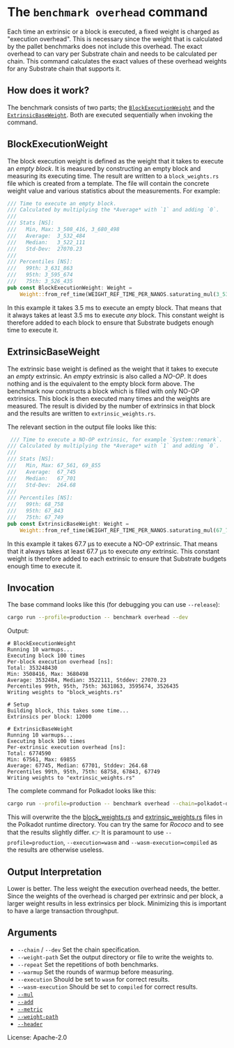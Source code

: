 # The `benchmark overhead` command

Each time an extrinsic or a block is executed, a fixed weight is charged as "execution overhead".
This is necessary since the weight that is calculated by the pallet benchmarks does not include this overhead.
The exact overhead to can vary per Substrate chain and needs to be calculated per chain.
This command calculates the exact values of these overhead weights for any Substrate chain that supports it.

## How does it work?

The benchmark consists of two parts; the [`BlockExecutionWeight`] and the [`ExtrinsicBaseWeight`].
Both are executed sequentially when invoking the command.

## BlockExecutionWeight

The block execution weight is defined as the weight that it takes to execute an *empty block*.
It is measured by constructing an empty block and measuring its executing time.
The result are written to a `block_weights.rs` file which is created from a template.
The file will contain the concrete weight value and various statistics about the measurements. For example:
```rust
/// Time to execute an empty block.
/// Calculated by multiplying the *Average* with `1` and adding `0`.
///
/// Stats [NS]:
///   Min, Max: 3_508_416, 3_680_498
///   Average:  3_532_484
///   Median:   3_522_111
///   Std-Dev:  27070.23
///
/// Percentiles [NS]:
///   99th: 3_631_863
///   95th: 3_595_674
///   75th: 3_526_435
pub const BlockExecutionWeight: Weight =
    Weight::from_ref_time(WEIGHT_REF_TIME_PER_NANOS.saturating_mul(3_532_484));
```

In this example it takes 3.5 ms to execute an empty block. That means that it always takes at least 3.5 ms to execute *any* block.
This constant weight is therefore added to each block to ensure that Substrate budgets enough time to execute it.

## ExtrinsicBaseWeight

The extrinsic base weight is defined as the weight that it takes to execute an *empty* extrinsic.
An *empty* extrinsic is also called a *NO-OP*. It does nothing and is the equivalent to the empty block form above.
The benchmark now constructs a block which is filled with only NO-OP extrinsics.
This block is then executed many times and the weights are measured.
The result is divided by the number of extrinsics in that block and the results are written to `extrinsic_weights.rs`.

The relevant section in the output file looks like this:
```rust
 /// Time to execute a NO-OP extrinsic, for example `System::remark`.
/// Calculated by multiplying the *Average* with `1` and adding `0`.
///
/// Stats [NS]:
///   Min, Max: 67_561, 69_855
///   Average:  67_745
///   Median:   67_701
///   Std-Dev:  264.68
///
/// Percentiles [NS]:
///   99th: 68_758
///   95th: 67_843
///   75th: 67_749
pub const ExtrinsicBaseWeight: Weight =
    Weight::from_ref_time(WEIGHT_REF_TIME_PER_NANOS.saturating_mul(67_745));
```

In this example it takes 67.7 µs to execute a NO-OP extrinsic. That means that it always takes at least 67.7 µs to execute *any* extrinsic.
This constant weight is therefore added to each extrinsic to ensure that Substrate budgets enough time to execute it.

## Invocation

The base command looks like this (for debugging you can use `--release`):
```sh
cargo run --profile=production -- benchmark overhead --dev
```

Output:
```pre
# BlockExecutionWeight
Running 10 warmups...
Executing block 100 times
Per-block execution overhead [ns]:
Total: 353248430
Min: 3508416, Max: 3680498
Average: 3532484, Median: 3522111, Stddev: 27070.23
Percentiles 99th, 95th, 75th: 3631863, 3595674, 3526435
Writing weights to "block_weights.rs"

# Setup
Building block, this takes some time...
Extrinsics per block: 12000

# ExtrinsicBaseWeight
Running 10 warmups...
Executing block 100 times
Per-extrinsic execution overhead [ns]:
Total: 6774590
Min: 67561, Max: 69855
Average: 67745, Median: 67701, Stddev: 264.68
Percentiles 99th, 95th, 75th: 68758, 67843, 67749
Writing weights to "extrinsic_weights.rs"
```

The complete command for Polkadot looks like this:
```sh
cargo run --profile=production -- benchmark overhead --chain=polkadot-dev --execution=wasm --wasm-execution=compiled --weight-path=runtime/polkadot/constants/src/weights/
```

This will overwrite the the [block_weights.rs](https://github.com/paritytech/polkadot/blob/c254e5975711a6497af256f6831e9a6c752d28f5/runtime/polkadot/constants/src/weights/block_weights.rs) and [extrinsic_weights.rs](https://github.com/paritytech/polkadot/blob/c254e5975711a6497af256f6831e9a6c752d28f5/runtime/polkadot/constants/src/weights/extrinsic_weights.rs) files in the Polkadot runtime directory.
You can try the same for *Rococo* and to see that the results slightly differ.
👉 It is paramount to use `--profile=production`, `--execution=wasm` and `--wasm-execution=compiled` as the results are otherwise useless.

## Output Interpretation

Lower is better. The less weight the execution overhead needs, the better.
Since the weights of the overhead is charged per extrinsic and per block, a larger weight results in less extrinsics per block.
Minimizing this is important to have a large transaction throughput.

## Arguments

- `--chain` / `--dev` Set the chain specification.
- `--weight-path` Set the output directory or file to write the weights to.
- `--repeat` Set the repetitions of both benchmarks.
- `--warmup` Set the rounds of warmup before measuring.
- `--execution` Should be set to `wasm` for correct results.
- `--wasm-execution` Should be set to `compiled` for correct results.
- [`--mul`](../shared/README.md#arguments)
- [`--add`](../shared/README.md#arguments)
- [`--metric`](../shared/README.md#arguments)
- [`--weight-path`](../shared/README.md#arguments)
- [`--header`](../shared/README.md#arguments)

License: Apache-2.0

<!-- LINKS -->
[`ExtrinsicBaseWeight`]: https://github.com/paritytech/substrate/blob/580ebae17fa30082604f1c9720f6f4a1cfe95b50/frame/support/src/weights/extrinsic_weights.rs#L26
[`BlockExecutionWeight`]: https://github.com/paritytech/substrate/blob/580ebae17fa30082604f1c9720f6f4a1cfe95b50/frame/support/src/weights/block_weights.rs#L26

[System::Remark]: https://github.com/paritytech/substrate/blob/580ebae17fa30082604f1c9720f6f4a1cfe95b50/frame/system/src/lib.rs#L382
